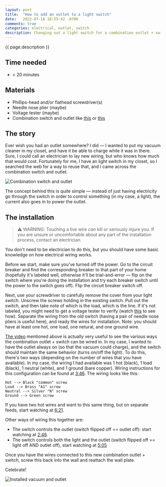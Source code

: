 ```yaml
---
layout: post
title:  "How to add an outlet to a light switch"
date:   2022-07-16 18:55:42 -0700
comments: true
categories: electrical, outlet, switch
description: Changing out a light switch for a combination outlet + switch
---
```


{{ page.description }}
<!--more-->

## Time needed
+ \< 20 minutes

## Materials
+ Phillips-head and/or flathead screwdriver(s)
+ Needle nose plier (maybe)
+ Voltage tester (maybe)
+ Combination switch and outlet like [this](https://www.homedepot.com/p/Leviton-15-Amp-Tamper-Resistant-Combination-Switch-and-Outlet-White-R62-T5225-0WS/202035011) or [this](https://www.homedepot.com/p/Leviton-Decora-15-Amp-Tamper-Resistant-Combo-Switch-and-Outlet-White-R62-T5625-0WS/202027001)

## The story
Ever wish you had an outlet somewhere? I did — I wanted to put my vacuum cleaner in my closet, and have it be able to charge while it was in there. Sure, I could call an electrician to lay new wiring, but who knows how much that would cost. Fortunately for me, I have an light switch in my closet, so I searched the web for a way to reuse that, and I came across the combination switch and outlet.

![Combination switch and outlet]({{site.assets_dir}}/2022-07-16/combination_switch_outlet.png)

The concept behind this is quite simple — instead of just having electricity go through the switch in order to control something (in my case, a light), the current also goes in to power the outlet.

## The installation

> ⚠️ WARNING: Touching a live wire _can_ kill or seriously injure you. If you are unsure or uncomfortable about any part of the installation process, contact an electrician.

You don't need to be electrician to do this, but you should have some basic knowledge on how electrical wiring works.

Before we start, make sure you've turned off the power. Go to the circuit breaker and find the corresponding breaker to that part of your home (hopefully it's labeled well, otherwise it'll be trial-and-error — flip on the switch where you're doing the installation and try each breaker switch until the power to the switch goes off). Flip the circuit breaker switch off.

Next, use your screwdriver to carefully remove the cover from your light switch. Unscrew the screws holding in the existing switch. Pull out the switch, and then take note of which is the load, which is the line. If it's not labeled, you might need to get a voltage tester to verify (watch [this](https://youtu.be/gJpS0-5JQgU?t=68) to see how). Separate the wiring from the old switch (having a pair of needle nose pliers is useful here), and ready the wires for installation. Note: you should have at least one hot, one load, one netural, and one ground wire.

[The video](https://youtu.be/gJpS0-5JQgU) mentioned above is actually very useful to see the various ways the combination outlet + switch can be wired in. In my case, I wanted to have the outlet always on (so that the vacuum could charge), and the switch should maintain the same behavior (turns on/off the light). To do this, there's two ways (depending on the number of wires that you have available). In my case, the wiring I had available was 1 hot (black), 1 load (black), 1 neutral (white), and 1 ground (bare copper). Wiring instructions for this configuration can be found at [3:46](https://youtu.be/gJpS0-5JQgU?t=226). The wiring looks like this:

```
Hot --> Black "common" screw
Load --> Brass "A1" screw
Neutral --> Silver "N" screw
Ground --> Green screw
```

If you have two hot wires and want to this same thing, but on separate feeds, start watching at [6:21](https://youtu.be/gJpS0-5JQgU?t=381).

Other ways of wiring this together are:
+ The switch controls the outlet (switch flipped off == outlet off): start watching at [2:48](https://youtu.be/gJpS0-5JQgU?t=168).
+ The switch controls both the light and the outlet (switch flipped off == light off AND outlet off), start watching at [5:05](https://youtu.be/gJpS0-5JQgU?t=305)

Once you have the wires connected to this new combination outlet + switch, screw this back into the wall and reattach the wall plate.

Celebrate!

![Installed vacuum and outlet]({{site.assets_dir}}/2022-07-16/completed.png)